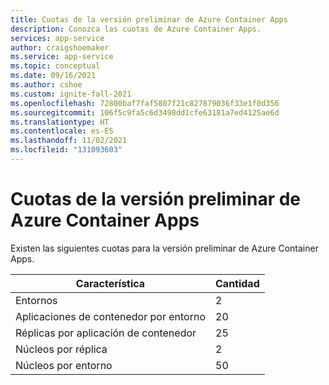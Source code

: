 ```yaml
---
title: Cuotas de la versión preliminar de Azure Container Apps
description: Conozca las cuotas de Azure Container Apps.
services: app-service
author: craigshoemaker
ms.service: app-service
ms.topic: conceptual
ms.date: 09/16/2021
ms.author: cshoe
ms.custom: ignite-fall-2021
ms.openlocfilehash: 72800baf7faf5807f21c827879036f33e1f0d356
ms.sourcegitcommit: 106f5c9fa5c6d3498dd1cfe63181a7ed4125ae6d
ms.translationtype: HT
ms.contentlocale: es-ES
ms.lasthandoff: 11/02/2021
ms.locfileid: "131093603"
---
```

# <a name="quotas-for-azure-container-apps-preview"></a>Cuotas de la versión preliminar de Azure Container Apps

Existen las siguientes cuotas para la versión preliminar de Azure Container Apps.

| Característica | Cantidad |
|---|---|
| Entornos | 2 |
| Aplicaciones de contenedor por entorno | 20 |
| Réplicas por aplicación de contenedor | 25 |
| Núcleos por réplica | 2 |
| Núcleos por entorno | 50 |
